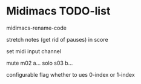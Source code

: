 Midimacs TODO-list
==================

midimacs-rename-code

stretch notes (get rid of pauses) in score

set midi input channel

mute  m02 a...
solo  s03 b...

configurable flag whether to ues 0-index or 1-index
